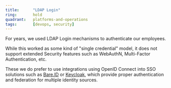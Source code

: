 ```yaml
---
title:      "LDAP Login"
ring:       hold
quadrant:   platforms-and-operations
tags:       [devops, security]
---
```


For years, we used LDAP Login mechanisms to authenticate our employees.

While this worked as some kind of "single credential" model, it does not support extended Security features such as
WebAuthN, Multi-Factor Authentication, etc.

These we do prefer to use integrations using OpenID Connect into SSO solutions such
as [Bare.ID](/platforms-and-operations/bareid/) or [Keycloak](/tools/keycloak/), which provide proper
authentication and federation for multiple identity sources.
